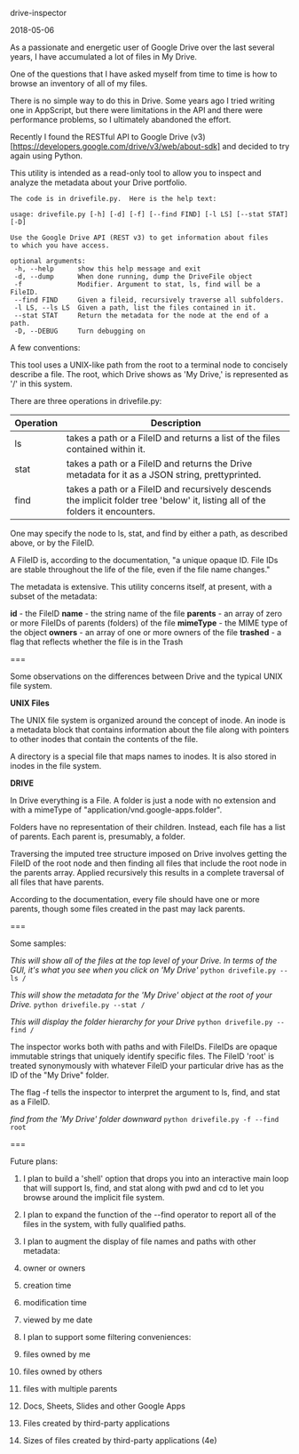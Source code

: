 drive-inspector

2018-05-06

As a passionate and energetic user of Google Drive over the last
several years, I have accumulated a lot of files in My Drive.

One of the questions that I have asked myself from time to time is
how to browse an inventory of all of my files.

There is no simple way to do this in Drive.  Some years ago I tried
writing one in AppScript, but there were limitations in the API and
there were performance problems, so I ultimately abandoned the effort.

Recently I found the RESTful API to Google Drive (v3)
[https://developers.google.com/drive/v3/web/about-sdk]
and decided to try again using Python.

This utility is intended as a read-only tool to allow you to inspect
and analyze the metadata about your Drive portfolio.

```
The code is in drivefile.py.  Here is the help text:

usage: drivefile.py [-h] [-d] [-f] [--find FIND] [-l LS] [--stat STAT] [-D]

Use the Google Drive API (REST v3) to get information about files
to which you have access.

optional arguments:
 -h, --help      show this help message and exit
 -d, --dump      When done running, dump the DriveFile object
 -f              Modifier. Argument to stat, ls, find will be a FileID.
 --find FIND     Given a fileid, recursively traverse all subfolders.
 -l LS, --ls LS  Given a path, list the files contained in it.
 --stat STAT     Return the metadata for the node at the end of a path.
 -D, --DEBUG     Turn debugging on
```

A few conventions:

This tool uses a UNIX-like path from the root to a terminal node to
concisely describe a file.  The root, which Drive shows as 'My Drive,'
is represented as '/' in this system.

There are three operations in drivefile.py:

Operation | Description
--------- | -----------
ls | takes a path or a FileID and returns a list of the files contained within it.
stat | takes a path or a FileID and returns the Drive metadata for it as a JSON string, prettyprinted.
find | takes a path or a FileID and recursively descends the implicit folder tree 'below' it, listing all of the folders it encounters.

One may specify the node to ls, stat, and find by either a path, as
described above, or by the FileID.

A FileID is, according to the documentation, "a unique opaque ID.
File IDs are stable throughout the life of the file, even if the
file name changes."

The metadata is extensive.  This utility concerns itself, at present,
with a subset of the metadata:

**id** - the FileID
**name** - the string name of the file
**parents** - an array of zero or more FileIDs of parents (folders) of the file
**mimeType** - the MIME type of the object
**owners** - an array of one or more owners of the file
**trashed** - a flag that reflects whether the file is in the Trash

===

Some observations on the differences between Drive and the typical
UNIX file system.

**UNIX Files**

The UNIX file system is organized around the concept of inode.  An
inode is a metadata block that contains information about the file
along with pointers to other inodes that contain the contents of the
file.

A directory is a special file that maps names to inodes.  It is also
stored in inodes in the file system.

**DRIVE**

In Drive everything is a File.  A folder is just a node with no extension
and with a mimeType of "application/vnd.google-apps.folder".

Folders have no representation of their children.  Instead, each
file has a list of parents.  Each parent is, presumably, a folder.

Traversing the imputed tree structure imposed on Drive involves getting
the FileID of the root node and then finding all files that include
the root node in the parents array.  Applied recursively this results
in a complete traversal of all files that have parents.

According to the documentation, every file should have one or more
parents, though some files created in the past may lack parents.

===

Some samples:

*This will show all of the files at the top level of your Drive.*
*In terms of the GUI, it's what you see when you click on 'My Drive'*
`python drivefile.py --ls /`

*This will show the metadata for the 'My Drive' object at the root*
*of your Drive.*
`python drivefile.py --stat /`

*This will display the folder hierarchy for your Drive*
`python drivefile.py --find /`

The inspector works both with paths and with FileIDs.  FileIDs are
opaque immutable strings that uniquely identify specific files.
The FileID 'root' is treated synonymously with whatever FileID your
particular drive has as the ID of the "My Drive" folder.

The flag -f tells the inspector to interpret the argument to ls, find, and stat as a FileID.

*find from the 'My Drive' folder downward*
`python drivefile.py -f --find root`

===

Future plans:

1. I plan to build a 'shell' option that drops you into an interactive
main loop that will support ls, find, and stat along with pwd and cd
to let you browse around the implicit file system.

1. I plan to expand the function of the --find operator to report
all of the files in the system, with fully qualified paths.

1. I plan to augment the display of file names and paths with other
metadata:
  1. owner or owners
  1. creation time
  1. modification time
  1. viewed by me date

1. I plan to support some filtering conveniences:
  1. files owned by me
  1. files owned by others
  1. files with multiple parents
  1. Docs, Sheets, Slides and other Google Apps
  1. Files created by third-party applications
  1. Sizes of files created by third-party applications (4e)
